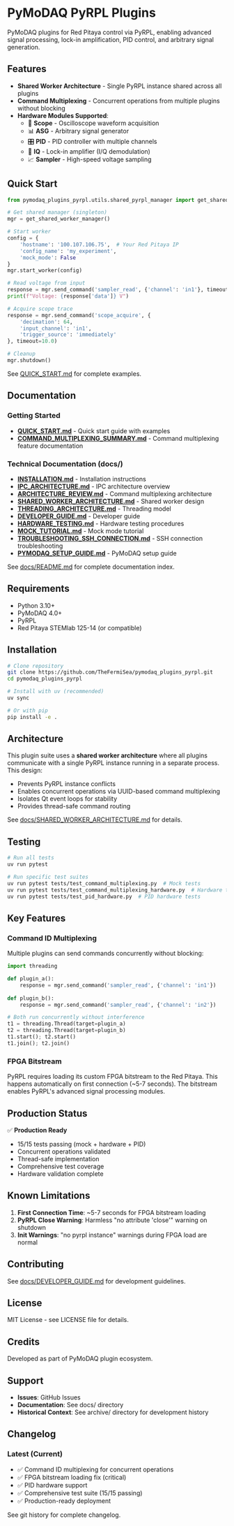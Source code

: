 # PyMoDAQ PyRPL Plugins

PyMoDAQ plugins for Red Pitaya control via PyRPL, enabling advanced signal processing, lock-in amplification, PID control, and arbitrary signal generation.

## Features

- **Shared Worker Architecture** - Single PyRPL instance shared across all plugins
- **Command Multiplexing** - Concurrent operations from multiple plugins without blocking
- **Hardware Modules Supported**:
  - 🔬 **Scope** - Oscilloscope waveform acquisition
  - 📊 **ASG** - Arbitrary signal generator  
  - 🎛️ **PID** - PID controller with multiple channels
  - 📡 **IQ** - Lock-in amplifier (I/Q demodulation)
  - 📈 **Sampler** - High-speed voltage sampling

## Quick Start

```python
from pymodaq_plugins_pyrpl.utils.shared_pyrpl_manager import get_shared_worker_manager

# Get shared manager (singleton)
mgr = get_shared_worker_manager()

# Start worker
config = {
    'hostname': '100.107.106.75',  # Your Red Pitaya IP
    'config_name': 'my_experiment',
    'mock_mode': False
}
mgr.start_worker(config)

# Read voltage from input
response = mgr.send_command('sampler_read', {'channel': 'in1'}, timeout=5.0)
print(f"Voltage: {response['data']} V")

# Acquire scope trace
response = mgr.send_command('scope_acquire', {
    'decimation': 64,
    'input_channel': 'in1',
    'trigger_source': 'immediately'
}, timeout=10.0)

# Cleanup
mgr.shutdown()
```

See [QUICK_START.md](QUICK_START.md) for complete examples.

## Documentation

### Getting Started
- **[QUICK_START.md](QUICK_START.md)** - Quick start guide with examples
- **[COMMAND_MULTIPLEXING_SUMMARY.md](COMMAND_MULTIPLEXING_SUMMARY.md)** - Command multiplexing feature documentation

### Technical Documentation (docs/)
- **[INSTALLATION.md](docs/INSTALLATION.md)** - Installation instructions
- **[IPC_ARCHITECTURE.md](docs/IPC_ARCHITECTURE.md)** - IPC architecture overview
- **[ARCHITECTURE_REVIEW.md](docs/ARCHITECTURE_REVIEW.md)** - Command multiplexing architecture
- **[SHARED_WORKER_ARCHITECTURE.md](docs/SHARED_WORKER_ARCHITECTURE.md)** - Shared worker design
- **[THREADING_ARCHITECTURE.md](docs/THREADING_ARCHITECTURE.md)** - Threading model
- **[DEVELOPER_GUIDE.md](docs/DEVELOPER_GUIDE.md)** - Developer guide
- **[HARDWARE_TESTING.md](docs/HARDWARE_TESTING.md)** - Hardware testing procedures
- **[MOCK_TUTORIAL.md](docs/MOCK_TUTORIAL.md)** - Mock mode tutorial
- **[TROUBLESHOOTING_SSH_CONNECTION.md](docs/TROUBLESHOOTING_SSH_CONNECTION.md)** - SSH connection troubleshooting
- **[PYMODAQ_SETUP_GUIDE.md](docs/PYMODAQ_SETUP_GUIDE.md)** - PyMoDAQ setup guide

See [docs/README.md](docs/README.md) for complete documentation index.

## Requirements

- Python 3.10+
- PyMoDAQ 4.0+
- PyRPL
- Red Pitaya STEMlab 125-14 (or compatible)

## Installation

```bash
# Clone repository
git clone https://github.com/TheFermiSea/pymodaq_plugins_pyrpl.git
cd pymodaq_plugins_pyrpl

# Install with uv (recommended)
uv sync

# Or with pip
pip install -e .
```

## Architecture

This plugin suite uses a **shared worker architecture** where all plugins communicate with a single PyRPL instance running in a separate process. This design:

- Prevents PyRPL instance conflicts
- Enables concurrent operations via UUID-based command multiplexing
- Isolates Qt event loops for stability
- Provides thread-safe command routing

See [docs/SHARED_WORKER_ARCHITECTURE.md](docs/SHARED_WORKER_ARCHITECTURE.md) for details.

## Testing

```bash
# Run all tests
uv run pytest

# Run specific test suites
uv run pytest tests/test_command_multiplexing.py  # Mock tests
uv run pytest tests/test_command_multiplexing_hardware.py  # Hardware tests
uv run pytest tests/test_pid_hardware.py  # PID hardware tests
```

## Key Features

### Command ID Multiplexing

Multiple plugins can send commands concurrently without blocking:

```python
import threading

def plugin_a():
    response = mgr.send_command('sampler_read', {'channel': 'in1'})
    
def plugin_b():
    response = mgr.send_command('sampler_read', {'channel': 'in2'})

# Both run concurrently without interference
t1 = threading.Thread(target=plugin_a)
t2 = threading.Thread(target=plugin_b)
t1.start(); t2.start()
t1.join(); t2.join()
```

### FPGA Bitstream

PyRPL requires loading its custom FPGA bitstream to the Red Pitaya. This happens automatically on first connection (~5-7 seconds). The bitstream enables PyRPL's advanced signal processing modules.

## Production Status

✅ **Production Ready**

- 15/15 tests passing (mock + hardware + PID)
- Concurrent operations validated
- Thread-safe implementation
- Comprehensive test coverage
- Hardware validation complete

## Known Limitations

1. **First Connection Time**: ~5-7 seconds for FPGA bitstream loading
2. **PyRPL Close Warning**: Harmless "no attribute 'close'" warning on shutdown
3. **Init Warnings**: "no pyrpl instance" warnings during FPGA load are normal

## Contributing

See [docs/DEVELOPER_GUIDE.md](docs/DEVELOPER_GUIDE.md) for development guidelines.

## License

MIT License - see LICENSE file for details.

## Credits

Developed as part of PyMoDAQ plugin ecosystem.

## Support

- **Issues**: GitHub Issues
- **Documentation**: See docs/ directory
- **Historical Context**: See archive/ directory for development history

## Changelog

### Latest (Current)
- ✅ Command ID multiplexing for concurrent operations
- ✅ FPGA bitstream loading fix (critical)
- ✅ PID hardware support
- ✅ Comprehensive test suite (15/15 passing)
- ✅ Production-ready deployment

See git history for complete changelog.
